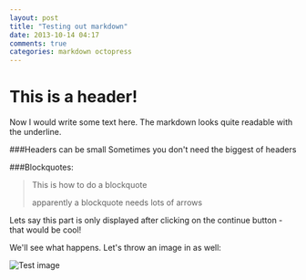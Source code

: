 ```yaml
---
layout: post
title: "Testing out markdown"
date: 2013-10-14 04:17
comments: true
categories: markdown octopress
---
```

This is a header!
====================
Now I would write some text here. The markdown looks quite readable with the underline.

###Headers can be small
Sometimes you don't need the biggest of headers

###Blockquotes:
> This is how to do a blockquote
> 
> apparently a blockquote needs lots of arrows
<!-- more -->
Lets say this part is only displayed after clicking on the continue button - that would be cool!

We'll see what happens. Let's throw an image in as well:

![Test image](http://1.bp.blogspot.com/-aeoQaTvyn2Y/TynN-n7bYaI/AAAAAAAAAMI/Dcx5ruK7BvM/s1600/this-is-only-a-test+\(1\).jpg "This is a title for the image")
